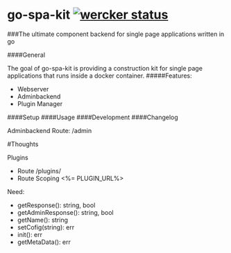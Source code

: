 # go-spa-kit [![wercker status](https://app.wercker.com/status/1b40701f67b072d03c5a3d174c46f8ab/m "wercker status")](https://app.wercker.com/project/bykey/1b40701f67b072d03c5a3d174c46f8ab)
###The ultimate component backend for single page applications written in go

####General

The goal of go-spa-kit is providing a construction kit for single page applications that runs inside a docker container.
#####Features:
* Webserver
* Adminbackend
* Plugin Manager

####Setup
####Usage
####Development
####Changelog


Adminbackend
Route: /admin


#Thoughts

Plugins

* Route /plugins/<plugin-name>
* Route Scoping <%= PLUGIN_URL%>

Need:
* getResponse(): string, bool
* getAdminResponse(): string, bool
* getName(): string
* setCofig(string): err
* init(): err
* getMetaData(): err
